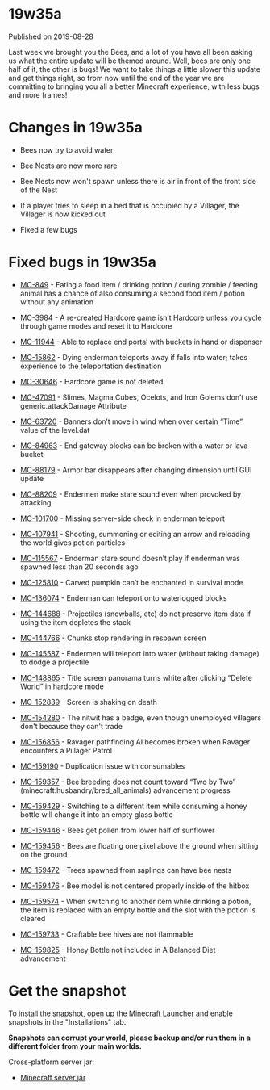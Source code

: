 # 19w35a
Published on 2019-08-28

Last week we brought you the Bees, and a lot of you have all been asking us
what the entire update will be themed around. Well, bees are only one half of
it, the other is bugs! We want to take things a little slower this update and
get things right, so from now until the end of the year we are committing to
bringing you all a better Minecraft experience, with less bugs and more
frames!

# Changes in 19w35a

  * Bees now try to avoid water  

  * Bee Nests are now more rare
  * Bee Nests now won't spawn unless there is air in front of the front side of the Nest
  * If a player tries to sleep in a bed that is occupied by a Villager, the Villager is now kicked out
  * Fixed a few bugs

# Fixed bugs in 19w35a

  * [MC-849](https://bugs.mojang.com/browse/MC-849) \- Eating a food item / drinking potion / curing zombie / feeding animal has a chance of also consuming a second food item / potion without any animation  

  * [MC-3984](https://bugs.mojang.com/browse/MC-3984) \- A re-created Hardcore game isn’t Hardcore unless you cycle through game modes and reset it to Hardcore
  * [MC-11944](https://bugs.mojang.com/browse/MC-11944) \- Able to replace end portal with buckets in hand or dispenser
  * [MC-15862](https://bugs.mojang.com/browse/MC-15862) \- Dying enderman teleports away if falls into water; takes experience to the teleportation destination
  * [MC-30646](https://bugs.mojang.com/browse/MC-30646) \- Hardcore game is not deleted
  * [MC-47091](https://bugs.mojang.com/browse/MC-47091) \- Slimes, Magma Cubes, Ocelots, and Iron Golems don’t use generic.attackDamage Attribute
  * [MC-63720](https://bugs.mojang.com/browse/MC-63720) \- Banners don’t move in wind when over certain “Time” value of the level.dat
  * [MC-84963](https://bugs.mojang.com/browse/MC-84963) \- End gateway blocks can be broken with a water or lava bucket
  * [MC-88179](https://bugs.mojang.com/browse/MC-88179) \- Armor bar disappears after changing dimension until GUI update
  * [MC-88209](https://bugs.mojang.com/browse/MC-88209) \- Endermen make stare sound even when provoked by attacking
  * [MC-101700](https://bugs.mojang.com/browse/MC-101700) \- Missing server-side check in enderman teleport
  * [MC-107941](https://bugs.mojang.com/browse/MC-107941) \- Shooting, summoning or editing an arrow and reloading the world gives potion particles
  * [MC-115567](https://bugs.mojang.com/browse/MC-115567) \- Enderman stare sound doesn’t play if enderman was spawned less than 20 seconds ago
  * [MC-125810](https://bugs.mojang.com/browse/MC-125810) \- Carved pumpkin can’t be enchanted in survival mode
  * [MC-136074](https://bugs.mojang.com/browse/MC-136074) \- Enderman can teleport onto waterlogged blocks
  * [MC-144688](https://bugs.mojang.com/browse/MC-144688) \- Projectiles (snowballs, etc) do not preserve item data if using the item depletes the stack
  * [MC-144766](https://bugs.mojang.com/browse/MC-144766) \- Chunks stop rendering in respawn screen
  * [MC-145587](https://bugs.mojang.com/browse/MC-145587) \- Endermen will teleport into water (without taking damage) to dodge a projectile
  * [MC-148865](https://bugs.mojang.com/browse/MC-148865) \- Title screen panorama turns white after clicking “Delete World” in hardcore mode
  * [MC-152839](https://bugs.mojang.com/browse/MC-152839) \- Screen is shaking on death
  * [MC-154280](https://bugs.mojang.com/browse/MC-154280) \- The nitwit has a badge, even though unemployed villagers don't because they can't trade  

  * [MC-156856](https://bugs.mojang.com/browse/MC-156856) \- Ravager pathfinding AI becomes broken when Ravager encounters a Pillager Patrol
  * [MC-159190](https://bugs.mojang.com/browse/MC-159190) \- Duplication issue with consumables
  * [MC-159357](https://bugs.mojang.com/browse/MC-159357) \- Bee breeding does not count toward “Two by Two” (minecraft:husbandry/bred_all_animals) advancement progress
  * [MC-159429](https://bugs.mojang.com/browse/MC-159429) \- Switching to a different item while consuming a honey bottle will change it into an empty glass bottle
  * [MC-159446](https://bugs.mojang.com/browse/MC-159446) \- Bees get pollen from lower half of sunflower
  * [MC-159456](https://bugs.mojang.com/browse/MC-159456) \- Bees are floating one pixel above the ground when sitting on the ground
  * [MC-159472](https://bugs.mojang.com/browse/MC-159472) \- Trees spawned from saplings can have bee nests
  * [MC-159476](https://bugs.mojang.com/browse/MC-159476) \- Bee model is not centered properly inside of the hitbox
  * [MC-159574](https://bugs.mojang.com/browse/MC-159574) \- When switching to another item while drinking a potion, the item is replaced with an empty bottle and the slot with the potion is cleared
  * [MC-159733](https://bugs.mojang.com/browse/MC-159733) \- Craftable bee hives are not flammable
  * [MC-159825](https://bugs.mojang.com/browse/MC-159825) \- Honey Bottle not included in A Balanced Diet advancement

# Get the snapshot

To install the snapshot, open up the [Minecraft Launcher](/download.html) and
enable snapshots in the "Installations" tab.

**Snapshots can corrupt your world, please backup and/or run them in a
different folder from your main worlds.**

Cross-platform server jar:

  * [Minecraft server jar](https://launcher.mojang.com/v1/objects/e0bfc54b4b424c43b1fe5b833d68e35d031a481d/server.jar)



